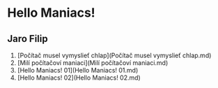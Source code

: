 # Hello Maniacs!
## Jaro Filip

1. [Počítač musel vymyslieť chlap](Počítač musel vymyslieť chlap.md)
2. [Milí počítačoví maniaci](Milí počítačoví maniaci.md)
3. [Hello Maniacs! 01](Hello Maniacs! 01.md)
4. [Hello Maniacs! 02](Hello Maniacs! 02.md)

